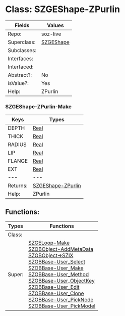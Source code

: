 
# Class:	SZGEShape-ZPurlin

| Fields | Values |
| --------- | --------- |
| Repo: | soz-live |
| Superclass: | [SZGEShape](SZGEShape.html) |
| Subclasses: |  |
| Interfaces: |  |
| Interfaced: |  |
| Abstract?: | No |
| isValue?: | Yes |
| Help: | ZPurlin |

### SZGEShape-ZPurlin-Make

| Keys | Types |
| --------- | --------- |
| DEPTH | [Real](Real.html) |
| THICK | [Real](Real.html) |
| RADIUS | [Real](Real.html) |
| LIP | [Real](Real.html) |
| FLANGE | [Real](Real.html) |
| EXT | [Real](Real.html) |
| **---** | **---** |
| Returns: | [SZGEShape-ZPurlin](SZGEShape-ZPurlin.html) |
| Help: | ZPurlin |


## Functions:

| Types | Functions |
| --------- | --------- |
| Class: |  |
| Super: | [SZGELoop-Make](SZGELoop.html) <br> [SZOBObject-AddMetaData](SZOBObject.html) <br> [SZOBObject->SZIX](SZOBObject.html) <br> [SZOBBase-User_Select](SZOBBase.html) <br> [SZOBBase-User_Make](SZOBBase.html) <br> [SZOBBase-User_Method](SZOBBase.html) <br> [SZOBBase-User_ObjectKey](SZOBBase.html) <br> [SZOBBase-User_Edit](SZOBBase.html) <br> [SZOBBase-User_Clone](SZOBBase.html) <br> [SZOBBase-User_PickNode](SZOBBase.html) <br> [SZOBBase-User_PickModel](SZOBBase.html) |


